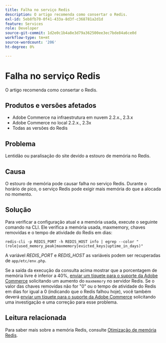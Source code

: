 ```yaml
---
title: Falha no serviço Redis
description: O artigo recomenda como consertar o Redis.
exl-id: 5eb8fb70-0f41-433a-8d3f-c368781a2d1d
feature: Services
role: Developer
source-git-commit: 1d2e0c1b4a8e3d79a362500ee3ec7bde84a6ce0d
workflow-type: tm+mt
source-wordcount: '206'
ht-degree: 0%

---
```


# Falha no serviço Redis

O artigo recomenda como consertar o Redis.

## Produtos e versões afetados

* Adobe Commerce na infraestrutura em nuvem 2.2.x., 2.3.x
* Adobe Commerce no local 2.2.x., 2.3x
* Todas as versões do Redis

## Problema

Lentidão ou paralisação do site devido a estouro de memória no Redis.

## Causa

O estouro de memória pode causar falha no serviço Redis. Durante o horário de pico, o serviço Redis pode exigir mais memória do que a alocada no momento.

## Solução

Para verificar a configuração atual e a memória usada, execute o seguinte comando na CLI. Ele verifica a memória usada, maxmemory, chaves removidas e o tempo de atividade do Redis em dias:

```
redis-cli -p REDIS_PORT -h REDIS_HOST info | egrep --color "(role|used_memory_peak|maxmemory|evicted_keys|uptime_in_days)"
```

A variável *REDIS\_PORT* e *REDIS\_HOST* as variáveis podem ser recuperadas de `app/etc/env.php`.

Se a saída da execução da consulta acima mostrar que a porcentagem de memória livre é inferior a 40%, [enviar um tíquete para o suporte da Adobe Commerce](/help/help-center-guide/help-center/magento-help-center-user-guide.md#submit-ticket) solicitando um aumento do `maxmemory` no servidor Redis. Se o valor das chaves removidas não for &quot;0&quot; ou o tempo de atividade do Redis em dias for igual a 0 (indicando que o Redis falhou hoje), você também deverá [enviar um tíquete para o suporte da Adobe Commerce](/help/help-center-guide/help-center/magento-help-center-user-guide.md#submit-ticket) solicitando uma investigação e uma correção para esse problema.

## Leitura relacionada

Para saber mais sobre a memória Redis, consulte [Otimização de memória Redis](https://redis.io/topics/memory-optimization).
